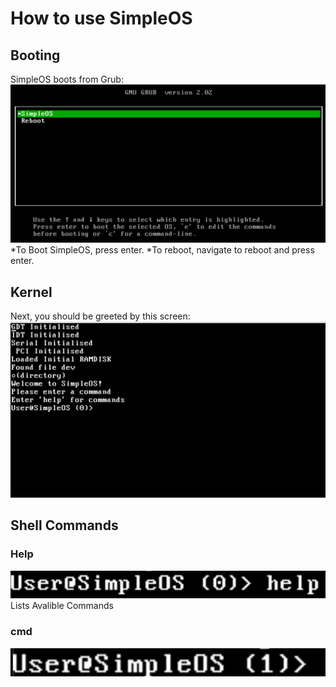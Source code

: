 # How to use SimpleOS

## Booting
SimpleOS boots from Grub:
![Grub Boot](pictures/grub.png)
*To Boot SimpleOS, press enter.
*To reboot, navigate to reboot and press enter.

## Kernel
Next, you should be greeted by this screen:
![kernel](pictures/kernel.png)

## Shell Commands
### Help
![help](pictures/help.png)
Lists Avalible Commands

### cmd
![cmd](pictures/cmd.png)


